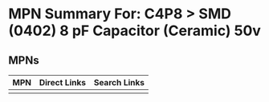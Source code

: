 



# MPN Summary For: C4P8 > SMD (0402) 8 pF Capacitor (Ceramic) 50v

## MPNs
  

|MPN|Direct Links|Search Links|
| :--- | :--- | :--- |
||||
